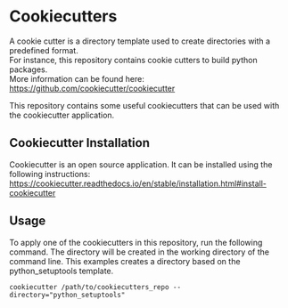 # Cookiecutters

A cookie cutter is a directory template used to create directories with a predefined format.  
For instance, this repository contains cookie cutters to build python packages.  
More information can be found here: https://github.com/cookiecutter/cookiecutter

This repository contains some useful cookiecutters that can be used with the cookiecutter application.

## Cookiecutter Installation
Cookiecutter is an open source application. It can be installed using the following instructions:
https://cookiecutter.readthedocs.io/en/stable/installation.html#install-cookiecutter

## Usage

To apply one of the cookiecutters in this repository, run the following command. The directory will be created
in the working directory of the command line. This examples creates a directory based on the python_setuptools template.

```
cookiecutter /path/to/cookiecutters_repo --directory="python_setuptools"
```

